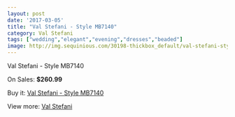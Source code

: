 ```yaml
---
layout: post
date: '2017-03-05'
title: "Val Stefani - Style MB7140"
category: Val Stefani
tags: ["wedding","elegant","evening","dresses","beaded"]
image: http://img.sequinious.com/30198-thickbox_default/val-stefani-style-mb7140.jpg
---
```

Val Stefani - Style MB7140

On Sales: **$260.99**
<a href="https://www.sequinious.com/val-stefani/7880-val-stefani-style-mb7140.html"><amp-img layout="responsive" width="600" height="600" src="//img.sequinious.com/30198-thickbox_default/val-stefani-style-mb7140.jpg" alt="Val Stefani - Style MB7140 0" /></a>
<a href="https://www.sequinious.com/val-stefani/7880-val-stefani-style-mb7140.html"><amp-img layout="responsive" width="600" height="600" src="//img.sequinious.com/30199-thickbox_default/val-stefani-style-mb7140.jpg" alt="Val Stefani - Style MB7140 1" /></a>

Buy it: [Val Stefani - Style MB7140](https://www.sequinious.com/val-stefani/7880-val-stefani-style-mb7140.html "Val Stefani - Style MB7140")

View more: [Val Stefani](https://www.sequinious.com/69-Val-Stefani "Val Stefani")